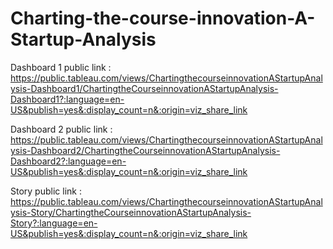 # Charting-the-course-innovation-A-Startup-Analysis


Dashboard 1 public link : https://public.tableau.com/views/ChartingthecourseinnovationAStartupAnalysis-Dashboard1/ChartingtheCourseinnovationAStartupAnalysis-Dashboard1?:language=en-US&publish=yes&:display_count=n&:origin=viz_share_link 

Dashboard 2 public link : https://public.tableau.com/views/ChartingthecourseinnovationAStartupAnalysis-Dashboard2/ChartingtheCourseinnovationAStartupAnalysis-Dashboard2?:language=en-US&publish=yes&:display_count=n&:origin=viz_share_link

Story public link : https://public.tableau.com/views/ChartingthecourseinnovationAStartupAnalysis-Story/ChartingtheCourseinnovationAStartupAnalysis-Story?:language=en-US&publish=yes&:display_count=n&:origin=viz_share_link
